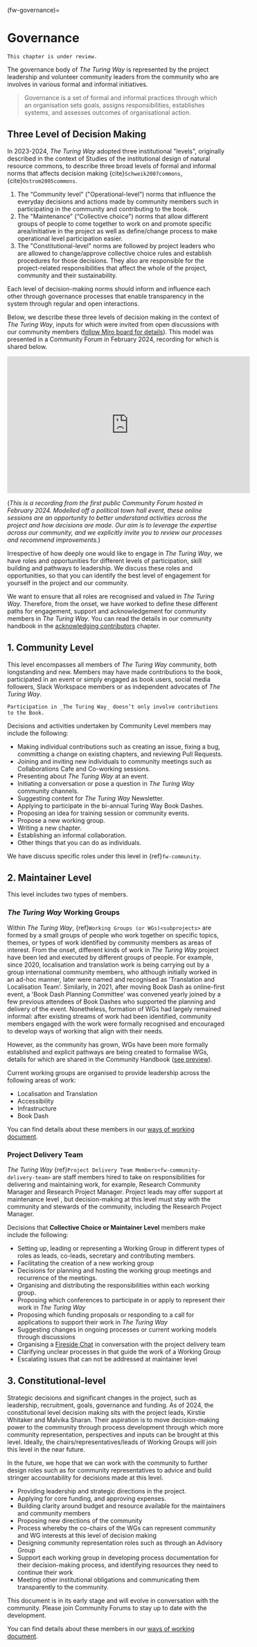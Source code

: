 (fw-governance)=
# Governance

```{warning}
This chapter is under review.
```

The governance body of _The Turing Way_ is represented by the project leadership and volunteer community leaders from the community who are involves in various formal and informal initiatives.

> Governance is a set of formal and informal practices through which an organisation sets goals, assigns responsibilities, establishes systems, and assesses outcomes of organisational action.

## Three Level of Decision Making

In 2023-2024, _The Turing Way_ adopted three institutional "levels", originally described in the context of Studies of the institutional design of natural resource commons, to describe three broad levels of formal and informal norms that affects decision making {cite}`Schweik2007commons`, {cite}`Ostrom2005commons`.

1. The “Community level" ("Operational-level”) norms that influence the everyday decisions and actions made by community members such in participating in the community and contributing to the book.
2. The "Maintenance" (“Collective choice") norms that allow different groups of people to come together to work on and promote specific area/initiative in the project as well as define/change process to make operational level participation easier. 
3. The "Constitutional-level" norms are followed by project leaders who are allowed to change/approve collective choice rules and establish procedures for those decisions. They also are responsible for the project-related responsibilities that affect the whole of the project, community and their sustainability.

Each level of decision-making norms should inform and influence each other through governance processes that enable transparency in the system through regular and open interactions.

Below, we describe these three levels of decision making in the context of _The Turing Way_, inputs for which were invited from open discussions with our community members ([follow Miro board for details](https://miro.com/app/board/uXjVMnA6G50=/?share_link_id=810801549803)).
This model was presented in a Community Forum in February 2024, recording for which is shared below.

<iframe width="560" height="315" src="https://www.youtube.com/embed/WzzfaSQQL1w?si=76j7P-MFJbfGWgLQ" title="YouTube video player" frameborder="0" allow="accelerometer; autoplay; clipboard-write; encrypted-media; gyroscope; picture-in-picture; web-share" referrerpolicy="strict-origin-when-cross-origin" allowfullscreen></iframe>

(_This is a recording from the first public Community Forum hosted in February 2024. Modelled off a political town hall event, these online sessions are an opportunity to better understand activities across the project and how decisions are made. Our aim is to leverage the expertise across our community, and we explicitly invite you to review our processes and recommend improvements._)

Irrespective of how deeply one would like to engage in _The Turing Way_, we have roles and opportunities for different levels of participation, skill building and pathways to leadership.
We discuss these roles and opportunities, so that you can identify the best level of engagement for yourself in the project and our community.

We want to ensure that all roles are recognised and valued in _The Turing Way_.
Therefore, from the onset, we have worked to define these different paths for engagement, support and acknowledgement for community members in _The Turing Way_.
You can read the details in our community handbook in the [acknowledging contributors](https://the-turing-way.netlify.app/community-handbook/acknowledgement) chapter.

## 1. Community Level

This level encompasses all members of *The Turing Way* community, both longstanding and new.
Members may have made contributions to the book, participated in an event or simply engaged as book users, social media followers, Slack Workspace members or as independent advocates of _The Turing Way_.

```{admonition} Reminder
Participation in _The Turing Way_ doesn’t only involve contributions to the Book.
```

Decisions and activities undertaken by Community Level members may include the following: 
* Making individual contributions such as creating an issue, fixing a bug, committing a change on existing chapters, and reviewing Pull Requests.
* Joining and inviting new individuals to community meetings such as Collaborations Cafe and Co-working sessions.
* Presenting about *The Turing Way* at an event.
* Initiating a conversation or pose a question in *The Turing Way* community channels.
* Suggesting content for _The Turing Way_ Newsletter.
* Applying to participate in the bi-annual Turing Way Book Dashes.
* Proposing an idea for training session or community events.
* Propose a new working group.
* Writing a new chapter.
* Establishing an informal collaboration.
* Other things that you can do as individuals.

We have discuss specific roles under this level in {ref}`fw-community`.

## 2. Maintainer Level

This level includes two types of members.  
    
### _The Turing Way_ Working Groups

Within *The Turing Way*, {ref}`Working Groups (or WGs)<subprojects>` are formed by a small groups of people who work together on specific topics, themes, or types of work identified by community members as areas of interest. 
From the onset, different kinds of work in *The Turing Way* project have been led and executed by different groups of people.
For example, since 2020, localisation and translation work is being carrying out by a group international community members, who although initially worked in an ad-hoc manner, later were named and recognised as 'Translation and Localisation Team'.
Similarly, in 2021, after moving Book Dash as online-first event, a 'Book Dash Planning Committee' was convened yearly joined by a few previous attendees of Book Dashes who supported the planning and delivery of the event.
Nonetheless, formation of WGs had largely remained informal: after existing streams of work had been identified, community members engaged with the work were formally recognised and encouraged to develop ways of working that align with their needs.

However, as the community has grown, WGs have been more formally established and explicit pathways are being created to formalise WGs, details for which are shared in the Community Handbook ([see preview](https://deploy-preview-3499--the-turing-way.netlify.app/community-handbook/working-groups)).

Current working groups are organised to provide leadership across the following areas of work:
* Localisation and Translation
* Accessibility
* Infrastructure
* Book Dash

You can find details about these members in our [ways of working document](https://github.com/the-turing-way/the-turing-way/blob/main/ways_of_working.md).

### Project Delivery Team

_The Turing Way_ {ref}`Project Delivery Team Members<fw-community-delivery-team>` are staff members hired to take on responsibilities for delivering and maintaining work, for example, Research Community Manager and Research Project Manager.
Project leads may offer support at maintenance level , but decision-making at this level must stay with the community and stewards of the community, including the Research Project Manager.

Decisions that **Collective Choice or Maintainer Level** members make include the following:

* Setting up, leading or representing a Working Group in different types of roles as leads, co-leads, secretary and contributing members. 
* Facilitating the creation of a new working group
* Decisions for planning and hosting the working group meetings and recurrence of the meetings.
* Organising and distributing the responsibilities within each working group.
* Proposing which conferences to participate in or apply to represent their work in _The Turing Way_
* Proposing which funding proposals or responding to a call for applications to support their work in _The Turing Way_
* Suggesting changes in ongoing processes or current working models through discussions
* Organising a [Fireside Chat](https://the-turing-way.netlify.app/community-handbook/fireside-chat.html) in conversation with the project delivery team
* Clarifying unclear processes in that guide the work of a Working Group
* Escalating issues that can not be addressed at maintainer level

## 3. Constitutional-level

Strategic decisions and significant changes in the project, such as leadership, recruitment, goals, governance and funding.
As of 2024, the constitutional level decision making sits with the project leads, Kirstie Whitaker and Malvika Sharan.
Their aspiration is to move decision-making power to the community through process development through which more community representation, perspectives and inputs can be brought at this level.
Ideally, the chairs/representatives/leads of Working Groups will join this level in the near future.

In the future, we hope that we can work with the community to further design roles such as for community representatives to advice and build stringer accountability for decisions made at this level.

- Providing leadership and strategic directions in the project.
- Applying for core funding, and approving expenses.
- Building clarity around budget and resource available for the maintainers and community members
- Proposing new directions of the community
- Process whereby the co-chairs of the WGs can represent community and WG interests at this level of decision making
- Designing community representation roles such as through an Advisory Group 
- Support each working group in developing process documentation for their decision-making process, and identifying resources they need to continue their work
- Meeting other institutional obligations and communicating them transparently to the community.

This document is in its early stage and will evolve in conversation with the community. 
Please join Community Forums to stay up to date with the development.

You can find details about these members in our [ways of working document](https://github.com/the-turing-way/the-turing-way/blob/main/ways_of_working.md).